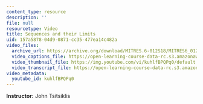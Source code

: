 ```yaml
---
content_type: resource
description: ''
file: null
resourcetype: Video
title: Sequences and their Limits
uid: 157a5878-04d9-0871-cc35-477ea14c482a
video_files:
  archive_url: https://archive.org/download/MITRES.6-012S18/MITRES6_012S18_S01-03_300k.mp4
  video_captions_file: https://open-learning-course-data-rc.s3.amazonaws.com/res-6-012-introduction-to-probability-spring-2018/1bf44891416959a8b5bde6d528d6fbd6_kuhlfBPQPq0.vtt
  video_thumbnail_file: https://img.youtube.com/vi/kuhlfBPQPq0/default.jpg
  video_transcript_file: https://open-learning-course-data-rc.s3.amazonaws.com/res-6-012-introduction-to-probability-spring-2018/fcd5a1ef912434ae724e4accf97139f9_kuhlfBPQPq0.pdf
video_metadata:
  youtube_id: kuhlfBPQPq0
---
```


**Instructor:** John Tsitsiklis